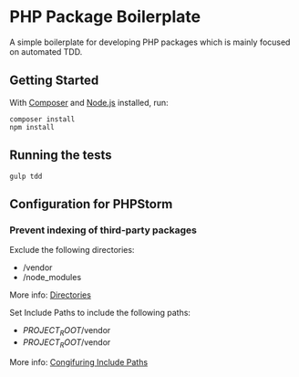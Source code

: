 # PHP Package Boilerplate

A simple boilerplate for developing PHP packages which is mainly focused on automated TDD. 

## Getting Started

With [Composer](http://getcomposer.org/) and [Node.js](http://nodejs.org/) installed, run:

```
composer install
npm install
```

## Running the tests

```
gulp tdd
```

## Configuration for PHPStorm

### Prevent indexing of third-party packages

Exclude the following directories:
* /vendor
* /node_modules

More info: [Directories](https://www.jetbrains.com/help/phpstorm/2016.1/directories.html)

Set Include Paths to include the following paths:
* $PROJECT_ROOT$/vendor
* $PROJECT_ROOT$/vendor

More info: [Congifuring Include Paths](https://www.jetbrains.com/help/phpstorm/2016.1/configuring-include-paths.html)
